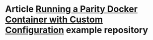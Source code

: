 # Article [Running a Parity Docker Container with Custom Configuration](https://medium.com/cladular/running-a-parity-docker-container-with-custom-configuration-938ba0ecde3e) example repository
